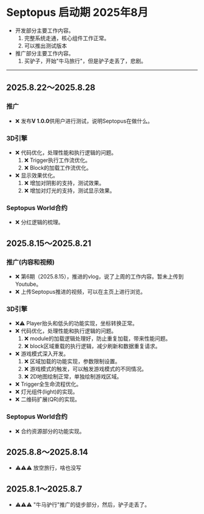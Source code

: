 # Septopus 启动期 2025年8月

* 开发部分主要工作内容。
    1. 完整系统走通，核心组件工作正常。
    2. 可以推出测试版本
* 推广部分主要工作内容。
    1. 买驴子，开始"牛马旅行"，但是驴子走丢了，悲剧。

------------------------------------------------------

## 2025.8.22～2025.8.28

### 推广

* ❌ 发布**V 1.0.0**供用户进行测试，说明Septopus在做什么。

### 3D引擎

* ❌ 代码优化，处理性能和执行逻辑的问题。
    1. ❌ Trigger执行工作流优化。
    2. ❌ Block的加载工作流优化。
* ❌ 显示效果优化。
    1. ❌ 增加对阴影的支持，测试效果。
    2. ❌ 增加对灯光的支持，测试显示效果。

### Septopus World合约

* ❌ 分红逻辑的梳理。

## 2025.8.15～2025.8.21

### 推广(内容和视频)

* ❌ 第6期（2025.8.15），推进的vlog，说了上周的工作内容。暂未上传到Youtube。
* ❌ 上传Septopus推进的视频，可以在主页上进行浏览。

### 3D引擎

* ❌⚠️ Player抬头和低头的功能实现，坐标转换正常。
* ❌ 代码优化，处理性能和执行逻辑的问题。
    1. ❌ module的加载逻辑处理好，防止重复加载，带来性能问题。
    2. ❌ block区域重载的执行逻辑，减少刷新和数据重复请求。
* ❌ 游戏模式深入开发。
    1. ❌ 区域加载的功能实现，参数限制设置。
    2. ❌ 游戏模式的触发，可以触发游戏模式的不同情况。
    3. ❌ 2D地图绘制正常，单独绘制游戏区域。
* ❌ Trigger全生命流程优化。
* ❌ 灯光组件(light)的实现。
* ❌ 二维码扩展(QR)的实现。

### Septopus World合约

* ❌ 合约资源部分的功能实现。

## 2025.8.8～2025.8.14

* ⚠️⚠️⚠️ 放空旅行，啥也没写

## 2025.8.1～2025.8.7

* ⚠️⚠️⚠️ "牛马驴行"推广的徒步部分，然后，驴子走丢了。